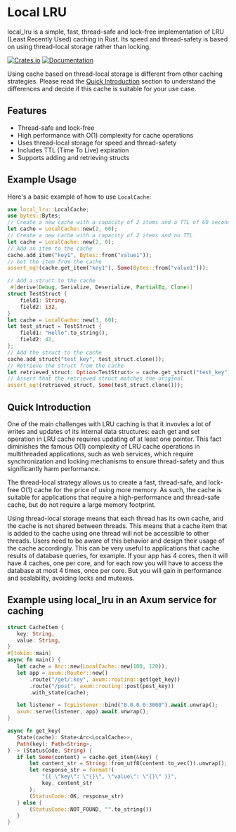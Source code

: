 # Local LRU

local_lru is a simple, fast, thread-safe and lock-free implementation of LRU (Least Recently Used) caching in Rust. 
Its speed and thread-safety is based on using thread-local storage rather than locking. 

[![Crates.io](https://img.shields.io/crates/v/local_lru)](https://crates.io/crates/local_lru)
[![Documentation](https://docs.rs/local_lru/badge.svg)](https://docs.rs/local_lru)

Using cache based on thread-local storage is different from other caching strategies. Please read the [Quick Introduction](#quick-introduction) section to understand the differences and decide if this cache is suitable for your use case.

## Features

- Thread-safe and lock-free
- High performance with O(1) complexity for cache operations
- Uses thread-local storage for speed and thread-safety
- Includes TTL (Time To Live) expiration
- Supports adding and retrieving structs

## Example Usage

Here's a basic example of how to use `LocalCache`:

```rust
use local_lru::LocalCache;  
use bytes::Bytes;
// Create a new cache with a capacity of 2 items and a TTL of 60 seconds 
let cache = LocalCache::new(2, 60);
// Create a new cache with a capacity of 2 items and no TTL
let cache = LocalCache::new(2, 0);
// Add an item to the cache
cache.add_item("key1", Bytes::from("value1"));
// Get the item from the cache
assert_eq!(cache.get_item("key1"), Some(Bytes::from("value1")));

// Add a struct to the cache
 #[derive(Debug, Serialize, Deserialize, PartialEq, Clone)]
struct TestStruct {
    field1: String,
    field2: i32,
}
let cache = LocalCache::new(3, 60);
let test_struct = TestStruct {
    field1: "Hello".to_string(),
    field2: 42,
};
// Add the struct to the cache
cache.add_struct("test_key", test_struct.clone());
// Retrieve the struct from the cache
let retrieved_struct: Option<TestStruct> = cache.get_struct("test_key");
// Assert that the retrieved struct matches the original
assert_eq!(retrieved_struct, Some(test_struct.clone()));
```

## Quick Introduction

 One of the main challenges with LRU caching is that it invovles a lot of writes and updates of its internal data structures: each get and set operation in LRU cache requires updating of at least one pointer.
 This fact diminishes the famous O(1) complexity of LRU cache operations in multithreaded applications, such as web services, which require synchronization and locking mechanisms to ensure thread-safety and thus significantly harm performance.

 The thread-local strategy allows us to create a fast, thread-safe, and lock-free O(1) cache for the price of using more memory. As such, the cache is suitable for applications that require a high-performance and thread-safe cache, but do not require a large memory footprint.

Using thread-local storage means that each thread has its own cache, and the cache is not shared between threads. This means that a cache item that is added to the cache using one thread will not be accessible to other threads. Users need to be aware of this behavior and design their usage of the cache accordingly. This can be very useful to applications that cache results of database queries, for example. If your app has 4 cores, then it will have 4 caches, one per core, and for each row you will have to access the database at most 4 times, once per core. But you will gain in performance and scalability, avoiding locks and mutexes.

## Example using local_lru in an Axum service for caching

 ```rust
 struct CacheItem {
    key: String,
    value: String,
}
#[tokio::main]
async fn main() {
    let cache = Arc::new(LocalCache::new(100, 120));
    let app = axum::Router::new()
        .route("/get/:key", axum::routing::get(get_key))
        .route("/post", axum::routing::post(post_key))
        .with_state(cache);

    let listener = TcpListener::bind("0.0.0.0:3000").await.unwrap();
    axum::serve(listener, app).await.unwrap();
}

async fn get_key(
    State(cache): State<Arc<LocalCache>>,
    Path(key): Path<String>,
) -> (StatusCode, String) {
    if let Some(content) = cache.get_item(&key) {
        let content_str = String::from_utf8(content.to_vec()).unwrap();
        let response_str = format!(
            "{{ \"key\": \"{}\", \"value\": \"{}\" }}",
            key, content_str
        );
        (StatusCode::OK, response_str)
    } else {
        (StatusCode::NOT_FOUND, "".to_string())
    }
}
 ```

